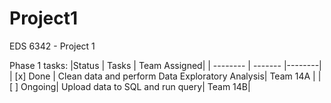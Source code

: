 # Project1
EDS 6342 - Project 1

Phase 1 tasks:
|Status | Tasks | Team Assigned| 
| -------- | ------- |--------|
| [x] Done |  Clean data and perform Data Exploratory Analysis|  Team 14A |
| [ ] Ongoing| Upload data to SQL and run query| Team 14B|
